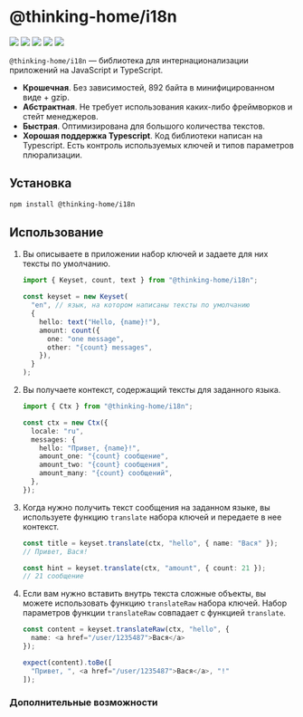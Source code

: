 # @thinking-home/i18n

![](https://flat.badgen.net/npm/v/@thinking-home/i18n)
![](https://flat.badgen.net/badge/dependencies/0/blue)
![](https://flat.badgen.net/bundlephobia/minzip/@thinking-home/i18n)
![](https://flat.badgen.net/npm/types/@thinking-home/i18n)
![](https://flat.badgen.net/npm/license/@thinking-home/i18n)

`@thinking-home/i18n` — библиотека для интернационализации приложений на JavaScript и TypeScript.

- **Крошечная**. Без зависимостей, 892 байта в минифицированном виде + gzip.
- **Абстрактная**. Не требует использования каких-либо фреймворков и стейт менеджеров.
- **Быстрая**. Оптимизирована для большого количества текстов.
- **Хорошая поддержка Typescript**. Код библиотеки написан на Typescript. Есть контроль используемых ключей и типов параметров плюрализации.

## Установка

```sh
npm install @thinking-home/i18n
```

## Использование

1. Вы описываете в приложении набор ключей и задаете для них тексты по умолчанию.

   ```ts
   import { Keyset, count, text } from "@thinking-home/i18n";

   const keyset = new Keyset(
     "en", // язык, на котором написаны тексты по умолчанию
     {
       hello: text("Hello, {name}!"),
       amount: count({
         one: "one message",
         other: "{count} messages",
       }),
     }
   );
   ```

2. Вы получаете контекст, содержащий тексты для заданного языка.

   ```ts
   import { Ctx } from "@thinking-home/i18n";

   const ctx = new Ctx({
     locale: "ru",
     messages: {
       hello: "Привет, {name}!",
       amount_one: "{count} сообщение",
       amount_two: "{count} сообщения",
       amount_many: "{count} сообщений",
     },
   });
   ```

3. Когда нужно получить текст сообщения на заданном языке, вы используете функцию `translate` набора ключей и передаете в нее контекст.

   ```ts
   const title = keyset.translate(ctx, "hello", { name: "Вася" });
   // Привет, Вася!

   const hint = keyset.translate(ctx, "amount", { count: 21 });
   // 21 сообщение
   ```

3. Если вам нужно вставить внутрь текста сложные объекты, вы можете использовать функцию `translateRaw` набора ключей. Набор параметров функции `translateRaw` совпадает с функцией `translate`.

   ```ts
   const content = keyset.translateRaw(ctx, "hello", {
     name: <a href="/user/1235487">Вася</a>
   });

   expect(content).toBe([
     "Привет, ", <a href="/user/1235487">Вася</a>, "!"
   ]);
   ```

### Дополнительные возможности
